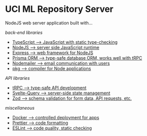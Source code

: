 # UCI ML Repository Server
NodeJS web server application built with...


*back-end libraries*
- [TypeScript --> JavaScript with static type-checking](https://www.typescriptlang.org/)
- [NodeJS --> server side JavaScript runtime](https://nodejs.org/en/about/)
- [Express --> web framework for NodeJS](https://expressjs.com/)
- [Prisma ORM --> type-safe database ORM, works well with tRPC ](https://www.prisma.io/)
- [Nodemailer --> email communication with users](https://nodemailer.com/about/)
- [pkg --> compiler for Node applications](https://github.com/vercel/pkg)


*API libraries*
- [tRPC --> type-safe API development](https://trpc.io/)
- [Svelte-Query --> server-side state management](https://sveltequery.vercel.app/)
- [Zod --> schema validation for form data, API requests, etc.](https://github.com/colinhacks/zod)


*miscellaneous*
- [Docker --> controlled deployment for apps](https://www.docker.com/)
- [Prettier --> code formatting](https://prettier.io/)
- [ESLint --> code quality, static checking](https://eslint.org/)
